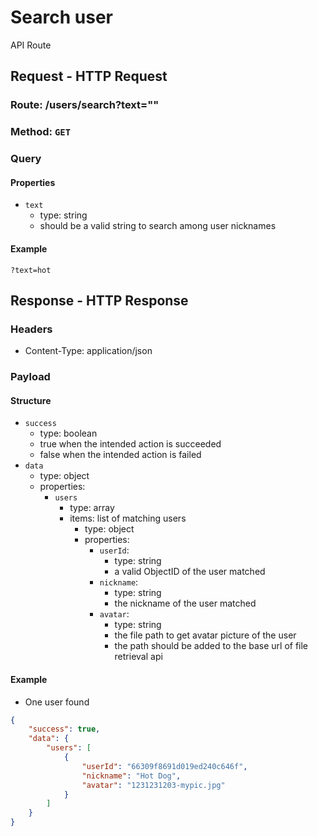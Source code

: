 # Search user
API Route

## Request - HTTP Request
### Route: /users/search?text=""
### Method: `GET`
### Query
#### Properties
- `text`
  - type: string
  - should be a valid string to search among user nicknames
#### Example
```
?text=hot
```

## Response - HTTP Response
### Headers
- Content-Type: application/json
### Payload
#### Structure
- `success`
  - type: boolean
  - true when the intended action is succeeded
  - false when the intended action is failed
- `data`
  - type: object
  - properties:
    - `users`
      - type: array
      - items: list of matching users
        - type: object
        - properties:
          - `userId`:
            - type: string
            - a valid ObjectID of the user matched
          - `nickname`:
            - type: string
            - the nickname of the user matched
          - `avatar`:
            - type: string
            - the file path to get avatar picture of the user
            - the path should be added to the base url of file retrieval api
#### Example
- One user found
```json
{
    "success": true,
    "data": {
        "users": [
            {                
                "userId": "66309f8691d019ed240c646f",
                "nickname": "Hot Dog",
                "avatar": "1231231203-mypic.jpg"
            }
        ]
    }
}
```